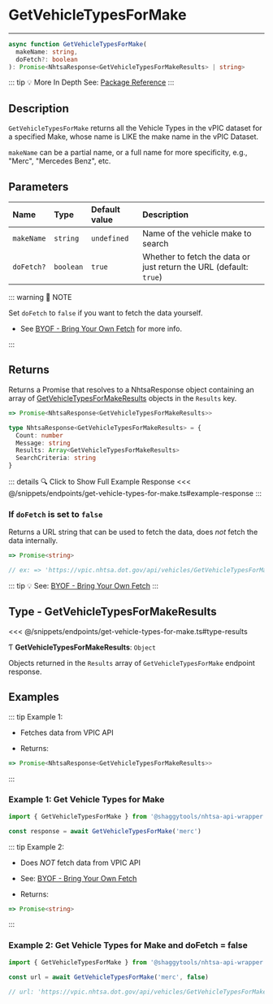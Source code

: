 # GetVehicleTypesForMake

---

```typescript
async function GetVehicleTypesForMake(
  makeName: string,
  doFetch?: boolean
): Promise<NhtsaResponse<GetVehicleTypesForMakeResults> | string>
```

::: tip :bulb: More In Depth
See: [Package Reference](../../../typedoc/api/vpic/endpoints/GetVehicleTypesForMake)
:::

## Description

`GetVehicleTypesForMake` returns all the Vehicle Types in the vPIC dataset for a specified Make,
whose name is LIKE the make name in the vPIC Dataset.

`makeName` can be a partial name, or a full name for more specificity, e.g., "Merc",
"Mercedes Benz", etc.

## Parameters

| Name       | Type      | Default value | Description                                                        |
| :--------- | :-------- | :------------ | :----------------------------------------------------------------- |
| `makeName` | `string`  | `undefined`   | Name of the vehicle make to search                                 |
| `doFetch?` | `boolean` | `true`        | Whether to fetch the data or just return the URL (default: `true`) |

::: warning 📝 NOTE

Set `doFetch` to `false` if you want to fetch the data yourself.

- See [BYOF - Bring Your Own Fetch](../../bring-your-own-fetch.md#option-1-set-dofetch-to-false)
  for more info.

:::

## Returns

Returns a Promise that resolves to a NhtsaResponse object containing an array of
[GetVehicleTypesForMakeResults](#type-getvehicletypesformakeresults) objects in the
`Results` key.

```typescript
=> Promise<NhtsaResponse<GetVehicleTypesForMakeResults>>
```

```typescript
type NhtsaResponse<GetVehicleTypesForMakeResults> = {
  Count: number
  Message: string
  Results: Array<GetVehicleTypesForMakeResults>
  SearchCriteria: string
}
```

::: details :mag: Click to Show Full Example Response
<<< @/snippets/endpoints/get-vehicle-types-for-make.ts#example-response
:::

### If `doFetch` is set to `false`

Returns a URL string that can be used to fetch the data, does _not_ fetch the data internally.

```typescript
=> Promise<string>

// ex: => 'https://vpic.nhtsa.dot.gov/api/vehicles/GetVehicleTypesForMake/merc?format=json'
```

::: tip :bulb: See: [BYOF - Bring Your Own Fetch](../../bring-your-own-fetch.md#option-1-set-dofetch-to-false)
:::

## Type - GetVehicleTypesForMakeResults

<<< @/snippets/endpoints/get-vehicle-types-for-make.ts#type-results

Ƭ **GetVehicleTypesForMakeResults**: `Object`

Objects returned in the `Results` array of `GetVehicleTypesForMake` endpoint response.

## Examples

::: tip Example 1:

- Fetches data from VPIC API

- Returns:

```typescript
=> Promise<NhtsaResponse<GetVehicleTypesForMakeResults>>
```

:::

### Example 1: Get Vehicle Types for Make

```ts
import { GetVehicleTypesForMake } from '@shaggytools/nhtsa-api-wrapper'

const response = await GetVehicleTypesForMake('merc')
```

::: tip Example 2:

- Does _NOT_ fetch data from VPIC API

- See: [BYOF - Bring Your Own Fetch](../../bring-your-own-fetch.md#option-1-set-dofetch-to-false)

- Returns:

```typescript
=> Promise<string>
```

:::

### Example 2: Get Vehicle Types for Make and doFetch = false

```ts
import { GetVehicleTypesForMake } from '@shaggytools/nhtsa-api-wrapper'

const url = await GetVehicleTypesForMake('merc', false)

// url: 'https://vpic.nhtsa.dot.gov/api/vehicles/GetVehicleTypesForMake/merc?format=json'
```
